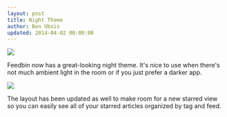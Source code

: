 ```yaml
---
layout: post
title: Night Theme
author: Ben Ubois
updated: 2014-04-02 00:00:00
---
```


<a href="{{ 'images/2014-04-01/night-theme.png' | asset_path }}"><img src="{{ 'images/2014-04-01/night-theme.png' | asset_path }}" /></a>

Feedbin now has a great-looking night theme. It's nice to use when there's not much ambient light in the room or if you just prefer a darker app.

<img src="{{ 'images/2014-04-01/night-theme-activate.gif' | asset_path }}" />

The layout has been updated as well to make room for a new starred view so you can easily see all of your starred articles organized by tag and feed.